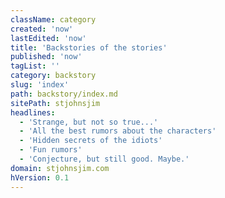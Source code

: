 ```yaml
---
className: category
created: 'now'
lastEdited: 'now'
title: 'Backstories of the stories'
published: 'now'
tagList: ''
category: backstory
slug: 'index'
path: backstory/index.md
sitePath: stjohnsjim
headlines:
  - 'Strange, but not so true...'
  - 'All the best rumors about the characters'
  - 'Hidden secrets of the idiots'
  - 'Fun rumors'
  - 'Conjecture, but still good. Maybe.'
domain: stjohnsjim.com
hVersion: 0.1
---
```


&nbsp;
